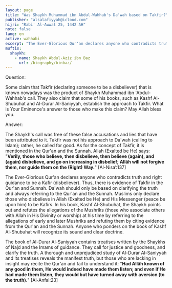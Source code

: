 ```yaml
---
layout: page
title: "Was Shaykh Muhammad ibn Abdul-Wahhab's Da'wah based on Takfir?"
publisher: "alsalafiyyah@icloud.com"
hijri: "Rabi' Al-Awwal 25, 1442 AH"
note: false
lang: en
active: wahhabi
excerpt: "The Ever-Glorious Qur'an declares anyone who contradicts truth and right guidance to be a Kafir (disbeliever). Thus, there is evidence of Takfir in the Qur'an and Sunnah. Da'wah should only be based on clarifying the truth and always referring to the Qur'an and the Sunnah."
muftis:
  shaykh: 
    - name: Shaykh Abdul-Aziz ibn Baz
      url: /biography/binbaz/
---
```


Question:

Some claim that Takfir (declaring someone to be a disbeliever) that is known nowadays was the product of Shaykh Muhammad ibn 'Abdul-Wahhab's call. They also claim that some of his books, such as Kashf Al-Shubuhat and Al-Durar Al-Saniyyah, establish the approach to Takfir. What is Your Eminence's answer to those who make this claim? May Allah bless you.

Answer:

The Shaykh's call was free of these false accusations and lies that have been attributed to it. Takfir was not his approach to Da'wah (calling to Islam); rather, he called for good. As for the concept of Takfir, it is mentioned in the Qur'an and the Sunnah. Allah (Exalted be He) says: "**Verily, those who believe, then disbelieve, then believe (again), and (again) disbelieve, and go on increasing in disbelief; Allâh will not forgive them, nor guide them on the (Right) Way.**" [Al-Nisa’:137]

The Ever-Glorious Qur'an declares anyone who contradicts truth and right guidance to be a Kafir (disbeliever). Thus, there is evidence of Takfir in the Qur'an and Sunnah. Da'wah should only be based on clarifying the truth and always referring to the Qur'an and the Sunnah. Muslims only declare those who disbelieve in Allah (Exalted be He) and His Messenger (peace be upon him) to be Kafirs. In his book, Kashf Al-Shubuhat, the Shaykh points out and refutes the allegations of the Mushriks (those who associate others with Allah in His Divinity or worship) at his time by referring to the allegations of early and later Mushriks and refuting them by citing evidence from the Qur'an and the Sunnah. Anyone who ponders on the book of Kashf Al-Shubuhat will recognize its sound and clear doctrine. 

The book of Al-Durar Al-Saniyyah contains treatises written by the Shaykhs of Najd and the Imams of guidance. They call for justice and goodness, and clarify the truth. A thorough and unprejudiced study of Al-Durar Al-Saniyyah and its treatises reveals the manifest truth, but those who are lacking in insight may recite the Qur'an and fail to understand it: "**Had Allâh known of any good in them, He would indeed have made them listen; and even if He had made them listen, they would but have turned away with aversion (to the truth).**" [Al-Anfal:23]
